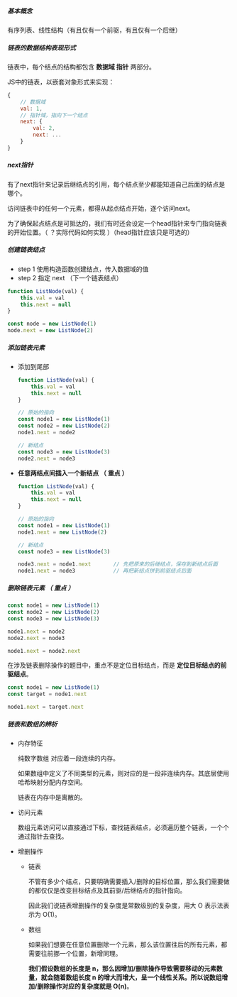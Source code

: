 ##### 基本概念

有序列表、线性结构（有且仅有一个前驱，有且仅有一个后继）



##### 链表的数据结构表现形式

链表中，每个结点的结构都包含 **数据域  指针** 两部分。 

JS中的链表，以嵌套对象形式来实现：

```js
{
    // 数据域
    val: 1,
    // 指针域，指向下一个结点
    next: {
        val: 2,
        next: ...
    }
}
```



##### next指针

有了next指针来记录后继结点的引用，每个结点至少都能知道自己后面的结点是哪个。

访问链表中的任何一个元素，都得从起点结点开始，逐个访问next。

为了确保起点结点是可抵达的，我们有时还会设定一个head指针来专门指向链表的开始位置。（ ？实际代码如何实现 ）（head指针应该只是可选的）



##### 创建链表结点

- step 1   使用构造函数创建结点，传入数据域的值
- step 2   指定 next （下一个链表结点）

```js
function ListNode(val) {
    this.val = val
    this.next = null
}

const node = new ListNode(1)
node.next = new ListNode(2)
```



##### 添加链表元素

- 添加到尾部

  ```js
  function ListNode(val) {
      this.val = val
      this.next = null
  }
  
  // 原始的指向
  const node1 = new ListNode(1)
  const node2 = new ListNode(2)
  node1.next = node2
  
  // 新结点
  const node3 = new ListNode(3)
  node2.next = node3
  ```

  

- **任意两结点间插入一个新结点 （ 重点 ）**

  ```js
  function ListNode(val) {
      this.val = val
      this.next = null
  }
  
  // 原始的指向
  const node1 = new ListNode(1)
  node1.next = new ListNode(2)
  
  // 新结点
  const node3 = new ListNode(3)
  
  node3.next = node1.next		// 先把原来的后继结点，保存到新结点后面
  node1.next = node3			// 再把新结点拼到前驱结点后面
  ```

  

##### 删除链表元素 （ 重点 ）

[^链表的删除概念]: 在链表的遍历过程中，无法再遍历到某个结点的存在。让其成为一个完全不可抵达的结点，被 JS 的垃圾回收器自动回收掉。

```js
const node1 = new ListNode(1)
const node2 = new ListNode(2)
const node3 = new ListNode(3)

node1.next = node2
node2.next = node3

node1.next = node2.next
```

在涉及链表删除操作的题目中，重点不是定位目标结点，而是 **定位目标结点的前驱结点**。

```js
const node1 = new ListNode(1)
const target = node1.next

node1.next = target.next
```



##### 链表和数组的辨析

- 内存特征

  纯数字数组 对应着一段连续的内存。

  如果数组中定义了不同类型的元素，则对应的是一段非连续内存。其底层使用哈希映射分配内存空间。

  链表在内存中是离散的。

  

- 访问元素

  数组元素访问可以直接通过下标，查找链表结点，必须遍历整个链表，一个个通过指针去查找。

  

- 增删操作

  - 链表

    不管有多少个结点，只要明确需要插入/删除的目标位置，那么我们需要做的都仅仅是改变目标结点及其前驱/后继结点的指针指向。

    因此我们说链表增删操作的复杂度是常数级别的复杂度，用大 O 表示法表示为 O(1)。

    

  - 数组

    如果我们想要在任意位置删除一个元素，那么该位置往后的所有元素，都需要往前挪一个位置，新增同理。

    **我们假设数组的长度是 n，那么因增加/删除操作导致需要移动的元素数量，就会随着数组长度 n 的增大而增大，呈一个线性关系。所以说数组增加/删除操作对应的复杂度就是 O(n)**。


